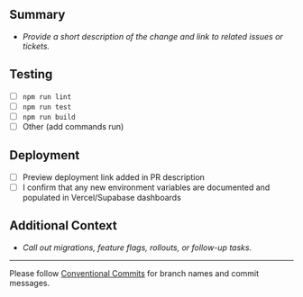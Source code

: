 ## Summary
- _Provide a short description of the change and link to related issues or tickets._

## Testing
- [ ] `npm run lint`
- [ ] `npm run test`
- [ ] `npm run build`
- [ ] Other (add commands run)

## Deployment
- [ ] Preview deployment link added in PR description
- [ ] I confirm that any new environment variables are documented and populated in Vercel/Supabase dashboards

## Additional Context
- _Call out migrations, feature flags, rollouts, or follow-up tasks._

---
Please follow [Conventional Commits](https://www.conventionalcommits.org/) for branch names and commit messages.
